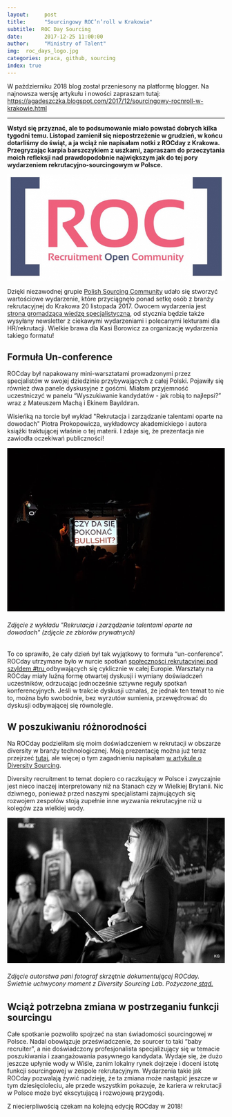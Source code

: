 ```yaml
---
layout:     post
title:      "Sourcingowy ROC’n’roll w Krakowie"
subtitle:  ROC Day Sourcing
date:       2017-12-25 11:00:00 
author:     "Ministry of Talent"
img:  roc_days_logo.jpg
categories: praca, github, sourcing
index: true
---
```


W październiku 2018 blog został przeniesony na platformę blogger. Na najnowsza wersję artykułu i nowości zapraszam tutaj: 
https://agadeszczka.blogspot.com/2017/12/sourcingowy-rocnroll-w-krakowie.html

-----------------------


<b>Wstyd się przyznać, ale to podsumowanie miało powstać dobrych kilka tygodni temu. 
Listopad zamienił się niepostrzeżenie w grudzień, w końcu dotarliśmy do świąt, a ja wciąż nie napisałam notki z ROCday z Krakowa. 
Przegryzając karpia barszczykiem z uszkami, zapraszam do przeczytania moich refleksji nad prawdopodobnie największym jak do tej pory wydarzeniem rekrutacyjno-sourcingowym w Polsce.</b>
  
 
 <img src="/images/roc_days_logo.jpg" class="img-responsive" alt="Picture">
 
 Dzięki niezawodnej grupie  <a href="https://www.facebook.com/groups/polandsourcingcommunity" target="_blank">Polish Sourcing Community</a> udało się stworzyć wartościowe wydarzenie, które przyciągnęło ponad setkę osób z branży rekrutacyjnej do Krakowa 20 listopada 2017. 
 Owocem wydarzenia jest <a href="http://roc-day.pl/prezentacje/podstawy-wyszukiwania-kandydatow-cwiczenia/" target="_blank"> strona gromadząca wiedzę specjalistyczną</a>, od stycznia będzie także wysyłany newsletter z ciekawymi wydarzeniami i polecanymi lekturami dla HR/rekrutacji. 
 Wielkie brawa dla Kasi Borowicz za organizację wydarzenia takiego formatu!
 
 
 <h2 class="section-heading">Formuła Un-conference</h2>
  
 ROCday był napakowany mini-warsztatami prowadzonymi przez specjalistów w swojej dziedzinie przybywających z całej Polski. Pojawiły się również dwa panele dyskusyjne z gośćmi. Miałam przyjemność uczestniczyć w panelu “Wyszukiwanie kandydatów - jak robią to najlepsi?” wraz z Mateuszem Machą i Ekinem Bayıldıran.
 
 Wisieńką na torcie był wykład "Rekrutacja i zarządzanie talentami oparte na dowodach" Piotra Prokopowicza, wykładowcy akademickiego i autora książki traktującej właśnie o tej materii. I zdaje się, że prezentacja nie zawiodła oczekiwań publiczności!
 
 
 <img src="/images/roc_days_1.jpg" class="img-responsive" alt="Picture">
  <h6><i>Zdjęcie z wykładu "Rekrutacja i zarządzanie talentami oparte na dowodach" (zdjęcie ze zbiorów prywatnych)</i></h6>



 To co sprawiło, że cały dzień był tak wyjątkowy to formuła “un-conference”. ROCday utrzymane było w nurcie spotkań <a href="https://trumunity.com/" target="_blank">społeczności rekrutacyjnej pod szyldem #tru </a> odbywających się cyklicznie w całej Europie. Warsztaty na ROCday miały luźną formę otwartej dyskusji i wymiany doświadczeń uczestników, odrzucając jednocześnie sztywne reguły spotkań konferencyjnych.
 Jeśli w trakcie dyskusji uznałaś, że jednak ten temat to nie to, można było swobodnie, bez wyrzutów sumienia, przewędrować do dyskusji odbywającej się równolegle.
 
<h2 class="section-heading"> W poszukiwaniu różnorodności</h2>
  
 Na ROCday podzieliłam się moim doświadczeniem w rekrutacji w obszarze diversity w branży technologicznej. Moją prezentację można już teraz przejrzeć <a href="https://www.slideshare.net/secret/6jMKCqYObi0f0j" target="_blank">tutaj</a>, ale więcej o tym zagadnieniu napisałam [w artykule o Diversity Sourcing](http://ministryoftalent.co.uk/2018/02/05/mity-o-diversity-rekrutacja/).
 
 Diversity recruitment to temat dopiero co raczkujący w Polsce i zwyczajnie jest nieco inaczej interpretowany niż na Stanach czy w Wielkiej Brytanii. Nic dziwnego, ponieważ przed naszymi specjalistami zajmujących się rozwojem zespołów stoją zupełnie inne wyzwania rekrutacyjne niż u kolegów zza wielkiej wody.

  <img src="/images/roc_days_aga.jpg" class="img-responsive" alt="Picture">
  <h6><i>Zdjęcie autorstwa pani fotograf skrzętnie dokumentującej ROCday. Świetnie uchwycony moment z Diversity Sourcing Lab. Pożyczone<a href="https://www.facebook.com/pg/RecruitmentOpenCommunity/photos/?tab=album&album_id=147697692623520" target="_blank"> stąd.</a> </i></h6>
  

 
 
 <h2 class="section-heading">Wciąż potrzebna zmiana w postrzeganiu funkcji sourcingu </h2>
 
 Całe spotkanie pozwoliło spojrzeć na stan świadomości sourcingowej w Polsce. Nadal obowiązuje przeświadczenie, że sourcer to taki “baby recruiter”, a nie doświadczony profesjonalista specjalizujący się w temacie poszukiwania i zaangażowania pasywnego kandydata. Wydaje się, że dużo jeszcze upłynie wody w Wiśle, zanim lokalny rynek dojrzeje i doceni istotę funkcji sourcingowej w zespole rekrutacyjnym. 
 Wydarzenia takie jak ROCday pozwalają żywić nadzieję, że ta zmiana może nastąpić jeszcze w tym dziesięcioleciu, ale przede wszystkim pokazuje, że kariera w rekrutacji w Polsce może być ekscytującą i rozwojową przygodą.
 
 Z niecierpliwością czekam na kolejną edycję ROCday w 2018! 

  
  
  
 
 
 
  
  
  
   
   
  


